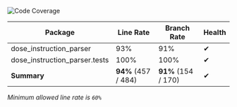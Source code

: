 ![Code Coverage](https://img.shields.io/badge/Code%20Coverage-94%25-success?style=flat)

Package | Line Rate | Branch Rate | Health
-------- | --------- | ----------- | ------
dose_instruction_parser | 93% | 91% | ✔
dose_instruction_parser.tests | 100% | 100% | ✔
**Summary** | **94%** (457 / 484) | **91%** (154 / 170) | ✔

_Minimum allowed line rate is `60%`_

